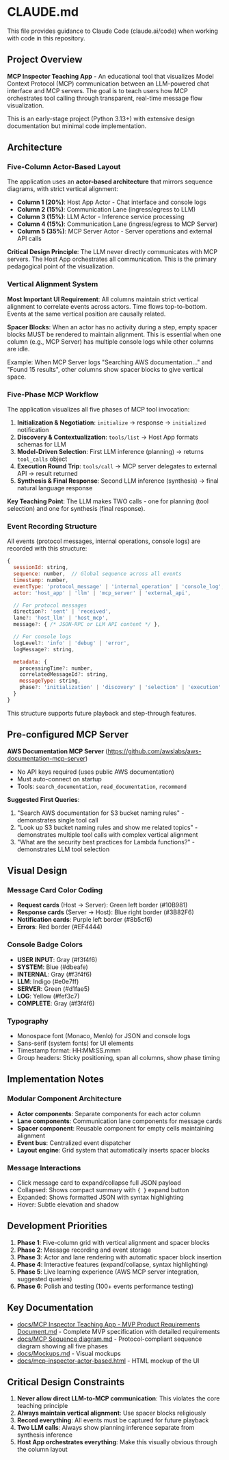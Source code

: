 # CLAUDE.md

This file provides guidance to Claude Code (claude.ai/code) when working with code in this repository.

## Project Overview

**MCP Inspector Teaching App** - An educational tool that visualizes Model Context Protocol (MCP) communication between an LLM-powered chat interface and MCP servers. The goal is to teach users how MCP orchestrates tool calling through transparent, real-time message flow visualization.

This is an early-stage project (Python 3.13+) with extensive design documentation but minimal code implementation.

## Architecture

### Five-Column Actor-Based Layout

The application uses an **actor-based architecture** that mirrors sequence diagrams, with strict vertical alignment:

- **Column 1 (20%)**: Host App Actor - Chat interface and console logs
- **Column 2 (15%)**: Communication Lane (ingress/egress to LLM)
- **Column 3 (15%)**: LLM Actor - Inference service processing
- **Column 4 (15%)**: Communication Lane (ingress/egress to MCP Server)
- **Column 5 (35%)**: MCP Server Actor - Server operations and external API calls

**Critical Design Principle**: The LLM never directly communicates with MCP servers. The Host App orchestrates all communication. This is the primary pedagogical point of the visualization.

### Vertical Alignment System

**Most Important UI Requirement**: All columns maintain strict vertical alignment to correlate events across actors. Time flows top-to-bottom. Events at the same vertical position are causally related.

**Spacer Blocks**: When an actor has no activity during a step, empty spacer blocks MUST be rendered to maintain alignment. This is essential when one column (e.g., MCP Server) has multiple console logs while other columns are idle.

Example: When MCP Server logs "Searching AWS documentation..." and "Found 15 results", other columns show spacer blocks to give vertical space.

### Five-Phase MCP Workflow

The application visualizes all five phases of MCP tool invocation:

1. **Initialization & Negotiation**: `initialize` → response → `initialized` notification
2. **Discovery & Contextualization**: `tools/list` → Host App formats schemas for LLM
3. **Model-Driven Selection**: First LLM inference (planning) → returns `tool_calls` object
4. **Execution Round Trip**: `tools/call` → MCP server delegates to external API → result returned
5. **Synthesis & Final Response**: Second LLM inference (synthesis) → final natural language response

**Key Teaching Point**: The LLM makes TWO calls - one for planning (tool selection) and one for synthesis (final response).

### Event Recording Structure

All events (protocol messages, internal operations, console logs) are recorded with this structure:

```javascript
{
  sessionId: string,
  sequence: number,  // Global sequence across all events
  timestamp: number,
  eventType: 'protocol_message' | 'internal_operation' | 'console_log',
  actor: 'host_app' | 'llm' | 'mcp_server' | 'external_api',

  // For protocol messages
  direction?: 'sent' | 'received',
  lane?: 'host_llm' | 'host_mcp',
  message?: { /* JSON-RPC or LLM API content */ },

  // For console logs
  logLevel?: 'info' | 'debug' | 'error',
  logMessage?: string,

  metadata: {
    processingTime?: number,
    correlatedMessageId?: string,
    messageType: string,
    phase?: 'initialization' | 'discovery' | 'selection' | 'execution' | 'synthesis'
  }
}
```

This structure supports future playback and step-through features.

## Pre-configured MCP Server

**AWS Documentation MCP Server** (https://github.com/awslabs/aws-documentation-mcp-server)
- No API keys required (uses public AWS documentation)
- Must auto-connect on startup
- Tools: `search_documentation`, `read_documentation`, `recommend`

**Suggested First Queries**:
1. "Search AWS documentation for S3 bucket naming rules" - demonstrates single tool call
2. "Look up S3 bucket naming rules and show me related topics" - demonstrates multiple tool calls with complex vertical alignment
3. "What are the security best practices for Lambda functions?" - demonstrates LLM tool selection

## Visual Design

### Message Card Color Coding
- **Request cards** (Host → Server): Green left border (#10B981)
- **Response cards** (Server → Host): Blue right border (#3B82F6)
- **Notification cards**: Purple left border (#8b5cf6)
- **Errors**: Red border (#EF4444)

### Console Badge Colors
- **USER INPUT**: Gray (#f3f4f6)
- **SYSTEM**: Blue (#dbeafe)
- **INTERNAL**: Gray (#f3f4f6)
- **LLM**: Indigo (#e0e7ff)
- **SERVER**: Green (#d1fae5)
- **LOG**: Yellow (#fef3c7)
- **COMPLETE**: Gray (#f3f4f6)

### Typography
- Monospace font (Monaco, Menlo) for JSON and console logs
- Sans-serif (system fonts) for UI elements
- Timestamp format: HH:MM:SS.mmm
- Group headers: Sticky positioning, span all columns, show phase timing

## Implementation Notes

### Modular Component Architecture
- **Actor components**: Separate components for each actor column
- **Lane components**: Communication lane components for message cards
- **Spacer component**: Reusable component for empty cells maintaining alignment
- **Event bus**: Centralized event dispatcher
- **Layout engine**: Grid system that automatically inserts spacer blocks

### Message Interactions
- Click message card to expand/collapse full JSON payload
- Collapsed: Shows compact summary with `{ }` expand button
- Expanded: Shows formatted JSON with syntax highlighting
- Hover: Subtle elevation and shadow

## Development Priorities

1. **Phase 1**: Five-column grid with vertical alignment and spacer blocks
2. **Phase 2**: Message recording and event storage
3. **Phase 3**: Actor and lane rendering with automatic spacer block insertion
4. **Phase 4**: Interactive features (expand/collapse, syntax highlighting)
5. **Phase 5**: Live learning experience (AWS MCP server integration, suggested queries)
6. **Phase 6**: Polish and testing (100+ events performance testing)

## Key Documentation

- [docs/MCP Inspector Teaching App - MVP Product Requirements Document.md](docs/MCP%20Inspector%20Teaching%20App%20-%20MVP%20Product%20Requirements%20Document.md) - Complete MVP specification with detailed requirements
- [docs/MCP Sequence diagram.md](docs/MCP%20Sequence%20diagram.md) - Protocol-compliant sequence diagram showing all five phases
- [docs/Mockups.md](docs/Mockups.md) - Visual mockups
- [docs/mcp-inspector-actor-based.html](docs/mcp-inspector-actor-based.html) - HTML mockup of the UI

## Critical Design Constraints

1. **Never allow direct LLM-to-MCP communication**: This violates the core teaching principle
2. **Always maintain vertical alignment**: Use spacer blocks religiously
3. **Record everything**: All events must be captured for future playback
4. **Two LLM calls**: Always show planning inference separate from synthesis inference
5. **Host App orchestrates everything**: Make this visually obvious through the column layout
